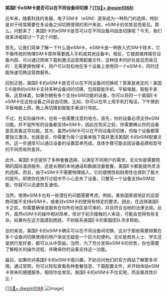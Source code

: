 **美国E卡eSIM卡是否可以在不同设备间切换？[[TG💪+ @esim1088](https://t.me/s/esim1088)]**

近年来，随着科技的发展，电子SIM卡（eSIM）逐渐成为一种热门的选择。特别是对于经常需要在多设备之间切换使用的用户来说，eSIM卡的优势显而易见。那么，问题来了：美国E卡的eSIM卡是否可以在不同设备间自由切换呢？今天，我们就来详细探讨一下这个问题。

首先，让我们简单了解一下什么是eSIM卡。eSIM卡是一种嵌入式SIM卡技术，它不像传统的物理SIM卡那样需要插入手机或其他设备中。相反，它被直接焊接在设备内部，可以通过网络下载和激活运营商配置文件。这种技术的好处是显而易见的：无需更换物理卡，用户可以轻松地在多个设备上使用同一个eSIM卡，同时还能快速切换运营商服务。

回到正题，美国E卡的eSIM卡是否可以在不同设备间切换呢？答案是肯定的！美国E卡提供的eSIM卡支持多种设备间的切换，包括智能手机、平板电脑、智能手表等。这意味着，如果你拥有多个支持eSIM功能的设备，你可以将同一个美国E卡eSIM卡在这些设备之间自由切换。比如，你可以在早上用手机打电话，下午换到平板电脑上网，晚上再切换到智能手表进行导航。

不过，在实际操作中，也有一些需要注意的地方。首先，你的设备必须支持eSIM功能。并不是所有的设备都支持eSIM卡，因此在购买之前，你需要确认你的设备是否具备这项功能。其次，虽然eSIM卡可以在不同设备间切换，但每个设备都需要独立激活。也就是说，你需要为每个设备单独下载并激活美国E卡的eSIM配置文件。这一步通常可以通过设备的设置菜单完成，具体步骤可能会因设备品牌和型号的不同而有所差异。

此外，美国E卡还提供了多种套餐选择，以满足不同用户的需求。无论你是需要短期的国际漫游服务，还是长期的本地通话和数据流量套餐，美国E卡都能提供灵活的选择。而且，由于eSIM卡不需要物理插入，它的便携性和耐用性也得到了极大的提升。即使你在旅行过程中不小心丢失了设备，只要另一个设备支持eSIM功能，你就可以迅速恢复通信。

当然，使用eSIM卡也有一些潜在的问题需要考虑。例如，某些国家或地区的运营商可能不支持eSIM卡，或者对eSIM卡的使用有特定的要求。因此，在选择美国E卡之前，你需要确保该服务在你所在地区是可用的，并且符合当地的法律法规。此外，虽然eSIM卡的操作相对简单，但对于初次接触的人来说，可能会觉得有些复杂。如果你在这方面感到困惑，不妨联系美国E卡的客服团队寻求帮助。

总的来说，美国E卡的eSIM卡确实可以在不同设备间切换，这对于那些需要频繁在多个设备间切换使用的用户来说无疑是一个巨大的便利。无论是商务人士、学生还是旅行爱好者，都可以从中受益。当然，为了充分发挥eSIM卡的优势，你也需要了解相关的操作流程，并确保你的设备支持这一功能。

最后，如果你对美国E卡的eSIM卡感兴趣，不妨访问他们的官方网站了解更多详情。通过官网，你可以轻松查看各种套餐信息、下载配置文件，并开始体验eSIM卡带来的便捷服务。相信你会发现，美国E卡的eSIM卡不仅实用，而且极具性价比！

[[TG💪+ @esim1088](https://t.me/s/esim1088) ![Image](https://i.postimg.cc/4NQfJmqS/Snipaste-2025-05-13-00-14-12.png)]